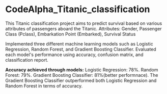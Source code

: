 # CodeAlpha_Titanic_classification
This Titanic classification project aims to predict survival based on various attributes of passengers aboard the Titanic. 
Attributes: Gender, Passenger Class (Pclass), Embarkation Point (Embarked), Survival Status


Implemented three different machine learning models such as Logistic Regression, Random Forest, and Gradient Boosting Classifier.
Evaluated each model's performance using accuracy, confusion matrix, and classification report.

**Accuracy achieved through models:**
Logistic Regression: 78%.
Random Forest: 79%.
Gradient Boosting Classifier: 81%(better performnace).
The Gradient Boosting Classifier outperformed both Logistic Regression and Random Forest in terms of accuracy.

